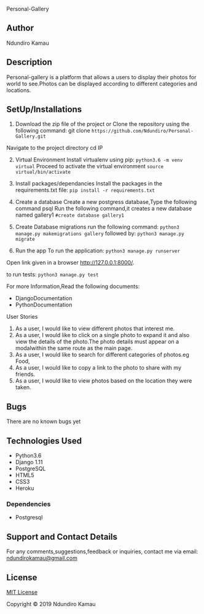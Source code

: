 Personal-Gallery

## Author 
Ndundiro Kamau

## Description

Personal-gallery is a platform that allows a users to display their photos for world to see.Photos can be displayed according to  different categories and locations.



## SetUp/Installations
1. Download the zip file of the project or Clone the repository using the following command:
git clone ```https://github.com/Ndundiro/Personal-Gallery.git```

Navigate to the project directory
cd IP

2. Virtual Environment
Install virtualenv  using pip:
```python3.6 -m venv virtual```
Proceed to activate the virtual environment 
```source virtual/bin/activate```

3. Install packages/dependancies
Install the packages in the requirements.txt file:
```pip install -r requirements.txt```

4. Create a database
Create a new postgress database,Type the following command
psql
Run the following command,it creates a new database named gallery1
```#create database gallery1```

5. Create Database migrations
run the following command:
```python3 manage.py makemigrations gallery```
followed by:
```python3 manage.py migrate```

6. Run the app
To run the application:
```python3 manage.py runserver``` 

Open link given in a browser http://127.0.0.1:8000/.

to run tests:
```python3 manage.py test```

For more Information,Read the following documents:

* DjangoDocumentation
* PythonDocumentation

User Stories
1. As a user, I would like to view different photos that interest me.
2. As a user, I would like to click on a single photo to expand it and also view the details of the photo.The photo details must appear on a modalwithin the same route as the main page.
3. As a user, I would like to search for different categories of photos.eg Food,
4. As a user, I would like to copy a link to the photo to share with my friends.
5. As a user, I would like to view photos based on the location they were taken.



## Bugs
There are no known bugs yet

## Technologies Used
* Python3.6
* Django 1.11
* PostgreSQL
* HTML5
* CSS3
* Heroku

### Dependencies
* Postgresql

## Support and Contact Details
For any comments,suggestions,feedback or inquiries, contact me via email: ndundirokamau@gmail.com

## License
[MIT License](https://github.com/Ndundiro/Personal-Gallery/blob/master/LICENSE)

Copyright © 2019 Ndundiro Kamau
